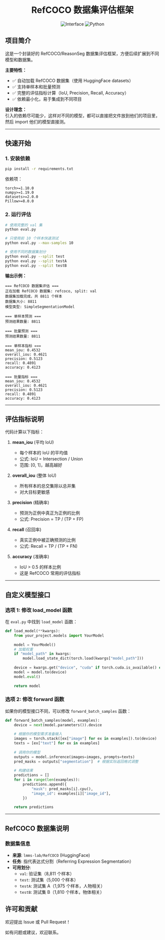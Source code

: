 [//]: # (<br />)
<p align="center">
  <h1 align="center">RefCOCO 数据集评估框架</h1>
  <p align="center">
    <img src="https://img.shields.io/badge/Interface-blue?style=flat&logo=github" alt="Interface">
    <img src="https://img.shields.io/badge/Python%20%7C%20Interface-green" alt="Python">
  </p>
</p>

## 项目简介

这是一个封装好的 RefCOCO/ReasonSeg 数据集评估框架，方便后续扩展到不同模型和数据集。

**主要特性：**
- ✅ 自动加载 RefCOCO 数据集（使用 HuggingFace datasets）
- ✅ 支持单样本和批量预测
- ✅ 完整的评估指标计算（IoU, Precision, Recall, Accuracy）
- ✅ 依赖最小化，易于集成到不同项目

**设计理念：**  
引入的依赖尽可能少，这样对不同的模型，都可以直接把文件放到他们的项目里，然后 import 他们的模型直接测。

---

## 快速开始

### 1. 安装依赖

```bash
pip install -r requirements.txt
```

依赖项：
```
torch>=1.10.0
numpy>=1.19.0
datasets>=2.0.0
Pillow>=8.0.0
```

### 2. 运行评估

```bash
# 使用完整的 val 集
python eval.py

# 只使用前 10 个样本快速测试
python eval.py --max-samples 10

# 使用不同的数据集划分
python eval.py --split test
python eval.py --split testA
python eval.py --split testB
```

**输出示例：**
```
=== RefCOCO 数据集评估 ===
正在加载 RefCOCO 数据集: refcoco, split: val
数据集加载完成，共 8811 个样本
数据集大小: 8811
模型类型: SimpleSegmentationModel

=== 单样本预测 ===
预测结果数量: 8811

=== 批量预测 ===
预测结果数量: 8811

=== 单样本指标 ===
mean_iou: 0.4532
overall_iou: 0.4621
precision: 0.5123
recall: 0.4891
accuracy: 0.4123

=== 批量指标 ===
mean_iou: 0.4532
overall_iou: 0.4621
precision: 0.5123
recall: 0.4891
accuracy: 0.4123
```

---
<!-- 
## 使用指南

### 方式 1: 直接使用 HuggingFace datasets

```python
from datasets import load_dataset

# 加载 RefCOCO 数据集
ds = load_dataset("lmms-lab/RefCOCO", split="val")

print(f"数据集大小: {len(ds)}")
print(f"第一个样本: {ds[0].keys()}")
```

### 方式 2: 使用封装的 RefCOCODataset 类（推荐）

```python
from eval import RefCOCODataset

# 创建数据集
dataset = RefCOCODataset(
    split="val",         # 或 'test', 'testA', 'testB'
    image_size=224       # 图像调整大小
)

# 获取样本
sample = dataset[0]
print(f"Image shape: {sample['image'].shape}")  # [C, H, W]
print(f"Text: {sample['text']}")
print(f"Mask shape: {sample['mask'].shape}")    # [H, W]
print(f"Image ID: {sample['image_id']}")
```

### 方式 3: 集成到你的模型评估中

```python
from eval import (
    RefCOCODataset,
    load_model,
    predict_model_by_batch_samples,
    compute_metrics
)

# 1. 加载数据集
dataset = RefCOCODataset(split="val")

# 2. 加载你的模型（替换为实际模型）
def load_model(**kwargs):
    from your_project.models import YourSegmentationModel
    
    model = YourSegmentationModel()
    model.load_state_dict(torch.load("path/to/checkpoint.pth"))
    model.eval()
    return model

model = load_model()

# 3. 进行预测
results = predict_model_by_batch_samples(model, dataset, batch_size=16)

# 4. 计算评估指标
metrics = compute_metrics(dataset, results)

print("评估结果:")
for key, value in metrics.items():
    print(f"  {key}: {value:.4f}")
``` 

---


## 数据格式说明

### 输入数据格式（从数据集获取）

每个样本是一个字典，包含以下键：

```python
{
    "image": torch.Tensor,  # 形状 [C, H, W]，值范围 [0, 1]
    "text": str,            # 文本描述，例如 "the red car on the left"
    "mask": torch.Tensor,   # 形状 [H, W]，二值掩码（0 或 1）
    "image_id": str,        # 图像唯一标识符
    "bbox": list,           # 可选，边界框 [x, y, w, h]
}
```

### 模型输出格式

模型应该输出分割掩码：

```python
def your_model_forward(model, images, texts):
    """
    Args:
        images: torch.Tensor, shape [B, C, H, W]
        texts: List[str], 长度为 B
    
    Returns:
        masks: torch.Tensor, shape [B, H, W]
        值范围 [0, 1]，可以是 logits 或概率
    """
    masks = model(images, texts)
    return masks
```

---
-->


## 评估指标说明

代码计算以下指标：

1. **mean_iou** (平均 IoU)
   - 每个样本的 IoU 的平均值
   - 公式: IoU = Intersection / Union
   - 范围: [0, 1]，越高越好

2. **overall_iou** (整体 IoU)
   - 所有样本的总交集除以总并集
   - 对大目标更敏感

3. **precision** (精确率)
   - 预测为正例中真正为正例的比例
   - 公式: Precision = TP / (TP + FP)

4. **recall** (召回率)
   - 真实正例中被正确预测的比例
   - 公式: Recall = TP / (TP + FN)

5. **accuracy** (准确率)
   - IoU > 0.5 的样本比例
   - 这是 RefCOCO 常用的评估指标

---

## 自定义模型接口

### 选项 1: 修改 load_model 函数

在 `eval.py` 中找到 `load_model` 函数：

```python
def load_model(**kwargs):
    from your_project.models import YourModel
    
    model = YourModel()
    # 加载权重
    if "model_path" in kwargs:
        model.load_state_dict(torch.load(kwargs["model_path"]))
    
    device = kwargs.get("device", "cuda" if torch.cuda.is_available() else "cpu")
    model = model.to(device)
    model.eval()
    
    return model
```

### 选项 2: 修改 forward 函数

如果你的模型接口不同，可以修改 `forward_batch_samples` 函数：

```python
def forward_batch_samples(model, examples):
    device = next(model.parameters()).device
    
    # 根据你的模型需求准备输入
    images = torch.stack([ex["image"] for ex in examples]).to(device)
    texts = [ex["text"] for ex in examples]
    
    # 调用你的模型
    outputs = model.inference(images=images, prompts=texts)
    pred_masks = outputs["segmentation"]  # 根据实际返回格式调整
    
    # 构建结果
    predictions = []
    for i in range(len(examples)):
        predictions.append({
            "mask": pred_masks[i].cpu(),
            "image_id": examples[i]["image_id"],
        })
    
    return predictions
```

---

## RefCOCO 数据集说明

### 数据集信息

- **来源**: `lmms-lab/RefCOCO` (HuggingFace)
- **任务**: 指代表达式分割（Referring Expression Segmentation）
- **可用划分**:
  - `val`: 验证集（8,811 个样本）
  - `test`: 测试集（5,000 个样本）
  - `testA`: 测试集 A（1,975 个样本，人物相关）
  - `testB`: 测试集 B（1,810 个样本，物体相关）

<!-- ### 加载方式

```python
from datasets import load_dataset

# 方式 1: 直接使用 datasets 库
ds = load_dataset("lmms-lab/RefCOCO", split="val")

# 方式 2: 使用我们封装的 RefCOCODataset 类（推荐）
from eval import RefCOCODataset
dataset = RefCOCODataset(split="val")
```

**注意：** 首次运行时会自动从 HuggingFace 下载数据集（约几 GB），之后会使用缓存。

--- -->

<!-- ## 完整示例

```python
import torch
from eval import RefCOCODataset, compute_metrics

# 1. 准备数据集
dataset = RefCOCODataset(split="val")

# 2. 加载你的模型
from your_project import YourModel
model = YourModel()
model.load_state_dict(torch.load("checkpoint.pth"))
model.eval()
model = model.cuda()

# 3. 进行推理
predictions = {"predictions": []}

for i, sample in enumerate(dataset):
    image = sample["image"].unsqueeze(0).cuda()
    text = sample["text"]
    
    with torch.no_grad():
        pred_mask = model(image, [text])  # [1, H, W]
    
    predictions["predictions"].append({
        "mask": pred_mask.squeeze(0).cpu(),
        "image_id": sample["image_id"],
    })
    
    if (i + 1) % 100 == 0:
        print(f"已处理 {i + 1}/{len(dataset)} 个样本")

# 4. 计算指标
metrics = compute_metrics(dataset, predictions)

print("\n最终评估结果:")
for key, value in metrics.items():
    print(f"{key}: {value:.4f}")
```

--- -->

<!-- ## 常见问题

### Q1: 首次运行很慢？

**A:** 首次运行时会从 HuggingFace 下载 RefCOCO 数据集，可能需要几分钟。之后会使用缓存，速度会快很多。

### Q2: 如何只测试部分数据？

**A:** 使用 `--max-samples` 参数：
```bash
python eval.py --max-samples 10
```

### Q3: 数据集保存在哪里？

**A:** HuggingFace datasets 会将数据缓存在 `~/.cache/huggingface/datasets/` 目录下。

### Q4: 如何使用自己的模型？

**A:** 修改 `eval.py` 中的 `load_model` 函数，导入并加载你的模型即可。详见"自定义模型接口"部分。

### Q5: 支持哪些数据集？

**A:** 目前实现了：
- RefCOCO（通过 HuggingFace datasets 加载）
- ReasonSeg（预留接口，需要自行实现加载逻辑）

### Q6: 如何扩展到新数据集？

**A:** 参照 `RefCOCODataset` 和 `ReasonSegDataset` 的实现，创建新的数据集类。主要需要实现：
- `__init__`: 初始化和数据加载
- `__len__`: 返回数据集大小
- `__getitem__`: 返回单个样本

--- -->

<!-- ## 文件结构

```
eval/
├── eval.py              # 主代码文件
├── requirements.txt     # 依赖列表
└── README.md           # 本文档
```

--- -->

<!-- ## 主要接口说明

### 数据集接口
- `RefCOCODataset`: RefCOCO 数据集类
  - `__len__()`: 返回数据集大小
  - `__getitem__(idx)`: 返回第 idx 个样本
- `ReasonSegDataset`: ReasonSeg 数据集类（预留）

### 模型推理接口
- `load_model(**kwargs)`: 加载或初始化模型
- `forward_single_sample(model, example)`: 单样本前向传播
- `forward_batch_samples(model, examples)`: 批量前向传播

### 预测接口
- `predict_model_by_single_sample(model, dataset)`: 单样本预测
- `predict_model_by_batch_samples(model, dataset, batch_size)`: 批量预测

### 评估接口
- `compute_metrics(dataset, results)`: 计算评估指标

--- -->

<!-- ## 更新日志

### v1.0 - 当前版本

**主要特性：**
- ✅ 集成 HuggingFace datasets 库自动加载 RefCOCO
- ✅ 支持命令行参数灵活控制
- ✅ 完善的数据预处理（图像缩放、归一化、掩码处理）
- ✅ 支持单样本和批量推理
- ✅ 完整的评估指标计算

**依赖：**
- `torch>=1.10.0`
- `numpy>=1.19.0`
- `datasets>=2.0.0`
- `Pillow>=8.0.0`

**命令行参数：**
```bash
python eval.py [--split SPLIT] [--max-samples N]

选项:
  --split SPLIT       数据集划分，可选: val, test, testA, testB（默认: val）
  --max-samples N     最大样本数量，用于快速测试
```

--- -->

## 许可和贡献

欢迎提出 Issue 或 Pull Request！

如有问题或建议，欢迎联系。
